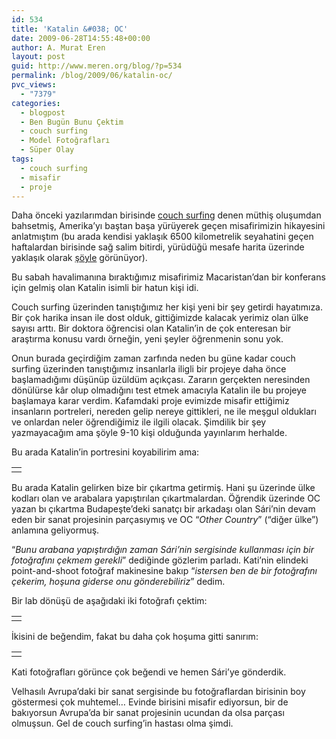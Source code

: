 ```yaml
---
id: 534
title: 'Katalin &#038; OC'
date: 2009-06-28T14:55:48+00:00
author: A. Murat Eren
layout: post
guid: http://www.meren.org/blog/?p=534
permalink: /blog/2009/06/katalin-oc/
pvc_views:
  - "7379"
categories:
  - blogpost
  - Ben Bugün Bunu Çektim
  - couch surfing
  - Model Fotoğrafları
  - Süper Olay
tags:
  - couch surfing
  - misafir
  - proje
---
```

Daha önceki yazılarımdan birisinde [couch surfing](http://www.meren.org/blog/2009/01/amerikayi-bastan-basa-yurumek/) denen müthiş oluşumdan bahsetmiş, Amerika&#8217;yı baştan başa yürüyerek geçen misafirimizin hikayesini anlatmıştım (bu arada kendisi yaklaşık 6500 kilometrelik seyahatini geçen haftalardan birisinde sağ salim bitirdi, yürüdüğü mesafe harita üzerinde yaklaşık olarak [şöyle](http://tinyurl.com/lg6j6z) görünüyor).

Bu sabah havalimanına bıraktığımız misafirimiz Macaristan&#8217;dan bir konferans için gelmiş olan Katalin isimli bir hatun kişi idi.

Couch surfing üzerinden tanıştığımız her kişi yeni bir şey getirdi hayatımıza. Bir çok harika insan ile dost olduk, gittiğimizde kalacak yerimiz olan ülke sayısı arttı. Bir doktora öğrencisi olan Katalin&#8217;in de çok enteresan bir araştırma konusu vardı örneğin, yeni şeyler öğrenmenin sonu yok.

Onun burada geçirdiğim zaman zarfında neden bu güne kadar couch surfing üzerinden tanıştığımız insanlarla iligli bir projeye daha önce başlamadığımı düşünüp üzüldüm açıkçası. Zararın gerçekten neresinden dönülürse kâr olup olmadığını test etmek amacıyla Katalin ile bu projeye başlamaya karar verdim. Kafamdaki proje evimizde misafir ettiğimiz insanların portreleri, nereden gelip nereye gittikleri, ne ile meşgul oldukları ve onlardan neler öğrendiğimiz ile ilgili olacak. Şimdilik bir şey yazmayacağım ama şöyle 9-10 kişi olduğunda yayınlarım herhalde.

Bu arada Katalin&#8217;in portresini koyabilirim ama:

<table border="0" width="100%">
  <tr>
    <td align="center">
      <img src="{{ site.baseurl }}/images/katalin-oc-kati-small.jpg" alt="" />
    </td>
  </tr>
</table>

Bu arada Katalin gelirken bize bir çıkartma getirmiş. Hani şu üzerinde ülke kodları olan ve arabalara yapıştırılan çıkartmalardan. Öğrendik üzerinde OC yazan bı çıkartma Budapeşte&#8217;deki sanatçı bir arkadaşı olan Sári&#8217;nin devam eden bir sanat projesinin parçasıymış ve OC &#8220;_Other Country_&#8221; (&#8220;diğer ülke&#8221;) anlamına geliyormuş.

&#8220;_Bunu arabana yapıştırdığın zaman Sári&#8217;nin sergisinde kullanması için bir fotoğrafını çekmem gerekli_&#8221; dediğinde gözlerim parladı. Kati&#8217;nin elindeki point-and-shoot fotoğraf makinesine bakıp &#8220;_istersen ben de bir fotoğrafını çekerim, hoşuna giderse onu gönderebiliriz_&#8221; dedim.

Bir lab dönüşü de aşağıdaki iki fotoğrafı çektim:

<table border="0" width="100%">
  <tr>
    <td align="center">
      <img src="{{ site.baseurl }}/images/katalin-oc-oc-1-small.jpg" alt="" />
    </td>
  </tr>
</table>

İkisini de beğendim, fakat bu daha çok hoşuma gitti sanırım:

<table border="0" width="100%">
  <tr>
    <td align="center">
      <img src="{{ site.baseurl }}/images/katalin-oc-oc-2-small.jpg" alt="" />
    </td>
  </tr>
</table>

Kati fotoğrafları görünce çok beğendi ve hemen Sári&#8217;ye gönderdik.

Velhasılı Avrupa&#8217;daki bir sanat sergisinde bu fotoğraflardan birisinin boy göstermesi çok muhtemel&#8230; Evinde birisini misafir ediyorsun, bir de bakıyorsun Avrupa&#8217;da bir sanat projesinin ucundan da olsa parçası olmuşsun. Gel de couch surfing&#8217;in hastası olma şimdi.
